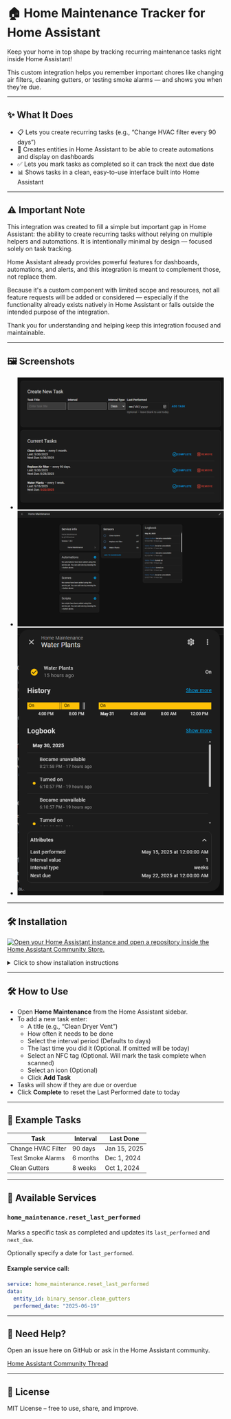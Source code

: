 # 🏠 Home Maintenance Tracker for Home Assistant

Keep your home in top shape by tracking recurring maintenance tasks right inside Home Assistant!

This custom integration helps you remember important chores like changing air filters, cleaning gutters, or testing smoke alarms — and shows you when they're due.

---

## ✨ What It Does

- 📋 Lets you create recurring tasks (e.g., “Change HVAC filter every 90 days”)
- 🔔 Creates entities in Home Assistant to be able to create automations and display on dashboards
- ✅ Lets you mark tasks as completed so it can track the next due date
- 📊 Shows tasks in a clean, easy-to-use interface built into Home Assistant

---

## ⚠️ Important Note
This integration was created to fill a simple but important gap in Home Assistant: the ability to create recurring tasks without relying on multiple helpers and automations. It is intentionally minimal by design — focused solely on task tracking.

Home Assistant already provides powerful features for dashboards, automations, and alerts, and this integration is meant to complement those, not replace them.

Because it's a custom component with limited scope and resources, not all feature requests will be added or considered — especially if the functionality already exists natively in Home Assistant or falls outside the intended purpose of the integration.

Thank you for understanding and helping keep this integration focused and maintainable.

---

## 🖼️ Screenshots

- ![Task Panel](screenshots/task-panel.PNG)
- ![Integration Page](screenshots/integration-page.PNG)
- ![Entity Attributes](screenshots/entity-attributes.PNG)

---

## 🛠️ Installation

[![Open your Home Assistant instance and open a repository inside the Home Assistant Community Store.](https://my.home-assistant.io/badges/hacs_repository.svg)](https://my.home-assistant.io/redirect/hacs_repository/?owner=TJPoorman&repository=home_maintenance&category=Integration)

<details>
<summary>Click to show installation instructions</summary>
<ol>
<li>Install files:</li>
<ul>
<li><u>Using HACS:</u><br>
In the HACS panel, search for 'Home Maintenance', open the repository and click 'Download'.</li>
<li><u>Manually:</u><br>
Download the <a href="https://github.com/TJPoorman/home_maintenance/releases">latest release</a> as a zip file and extract it into the `custom_components` folder in your HA installation.</li>
</ul>
<li>Restart HA to load the integration into HA.</li>
<li>Go to Settings -> Devices & services and click 'ADD INTEGRATION' button. Look for Home Maintenance and click to add it.</li>
<li>The Home Maintenance integration is ready for use. You can find the configuration panel in the menu on the left.</li>
</ol>
</details>

---

## 🛠️ How to Use

- Open **Home Maintenance** from the Home Assistant sidebar.
- To add a new task enter:
  - A title (e.g., “Clean Dryer Vent”)
  - How often it needs to be done
  - Select the interval period (Defaults to days)
  - The last time you did it (Optional. If omitted will be today)
  - Select an NFC tag (Optional. Will mark the task complete when scanned)
  - Select an icon (Optional)
  - Click **Add Task**
- Tasks will show if they are due or overdue
- Click **Complete** to reset the Last Performed date to today

---

## 🔄 Example Tasks

| Task                 | Interval | Last Done     |
|----------------------|----------|---------------|
| Change HVAC Filter   | 90 days  | Jan 15, 2025  |
| Test Smoke Alarms    | 6 months | Dec 1, 2024   |
| Clean Gutters        | 8 weeks  | Oct 1, 2024   |

---

## 🔁 Available Services

### `home_maintenance.reset_last_performed`

Marks a specific task as completed and updates its `last_performed` and `next_due`.

Optionally specify a date for `last_performed`.

#### Example service call:

```yaml
service: home_maintenance.reset_last_performed
data:
  entity_id: binary_sensor.clean_gutters
  performed_date: "2025-06-19"
```

---

## 💬 Need Help?

Open an issue here on GitHub or ask in the Home Assistant community.

[Home Assistant Community Thread](https://community.home-assistant.io/t/new-integration-home-maintenance-track-recurring-tasks-in-home-assistant/897324)

---

## 📄 License

MIT License – free to use, share, and improve.
